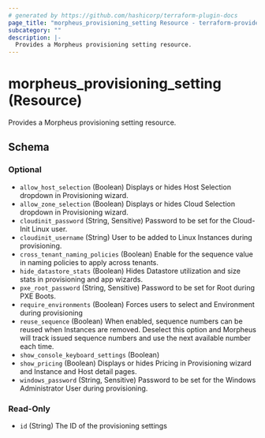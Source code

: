 ```yaml
---
# generated by https://github.com/hashicorp/terraform-plugin-docs
page_title: "morpheus_provisioning_setting Resource - terraform-provider-morpheus"
subcategory: ""
description: |-
  Provides a Morpheus provisioning setting resource.
---
```


# morpheus_provisioning_setting (Resource)

Provides a Morpheus provisioning setting resource.



<!-- schema generated by tfplugindocs -->
## Schema

### Optional

- `allow_host_selection` (Boolean) Displays or hides Host Selection dropdown in Provisioning wizard.
- `allow_zone_selection` (Boolean) Displays or hides Cloud Selection dropdown in Provisioning wizard.
- `cloudinit_password` (String, Sensitive) Password to be set for the Cloud-Init Linux user.
- `cloudinit_username` (String) User to be added to Linux Instances during provisioning.
- `cross_tenant_naming_policies` (Boolean) Enable for the sequence value in naming policies to apply across tenants.
- `hide_datastore_stats` (Boolean) Hides Datastore utilization and size stats in provisioning and app wizards.
- `pxe_root_password` (String, Sensitive) Password to be set for Root during PXE Boots.
- `require_environments` (Boolean) Forces users to select and Environment during provisioning
- `reuse_sequence` (Boolean) When enabled, sequence numbers can be reused when Instances are removed. Deselect this option and Morpheus will track issued sequence numbers and use the next available number each time.
- `show_console_keyboard_settings` (Boolean)
- `show_pricing` (Boolean) Displays or hides Pricing in Provisioning wizard and Instance and Host detail pages.
- `windows_password` (String, Sensitive) Password to be set for the Windows Administrator User during provisioning.

### Read-Only

- `id` (String) The ID of the provisioning settings


